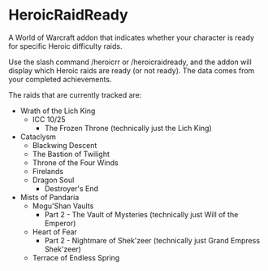 HeroicRaidReady
=====================

A World of Warcraft addon that indicates whether your character is ready for specific Heroic difficulty raids.

Use the slash command /heroicrr or /heroicraidready, and the addon will display which Heroic raids are ready
(or not ready). The data comes from your completed achievements.

The raids that are currently tracked are:

* Wrath of the Lich King
  * ICC 10/25
    * The Frozen Throne (technically just the Lich King)
* Cataclysm
  * Blackwing Descent
  * The Bastion of Twilight
  * Throne of the Four Winds
  * Firelands
  * Dragon Soul
    * Destroyer's End
* Mists of Pandaria
  * Mogu'Shan Vaults
    * Part 2 - The Vault of Mysteries (technically just Will of the Emperor)
  * Heart of Fear
    * Part 2 - Nightmare of Shek'zeer (technically just Grand Empress Shek'zeer)
  * Terrace of Endless Spring
